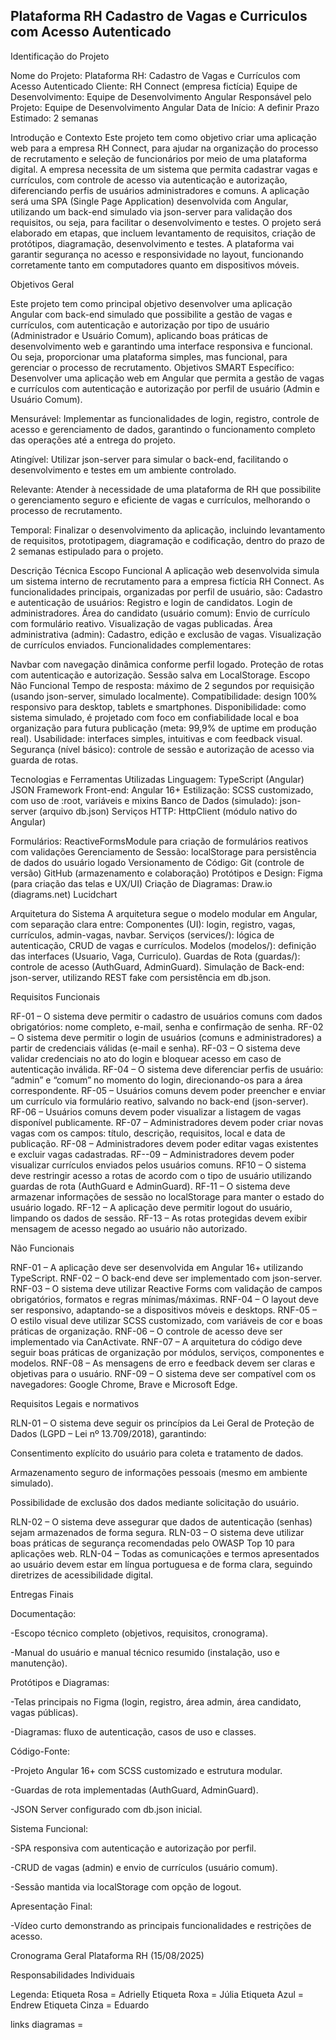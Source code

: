 ## Plataforma RH Cadastro de Vagas e Curriculos com Acesso Autenticado

Identificação do Projeto

Nome do Projeto: Plataforma RH: Cadastro de Vagas e Currículos com Acesso Autenticado
Cliente: RH Connect (empresa fictícia)
Equipe de Desenvolvimento: Equipe de Desenvolvimento Angular
Responsável pelo Projeto: Equipe de Desenvolvimento Angular
Data de Início: A definir
Prazo Estimado: 2 semanas

Introdução e Contexto
Este projeto tem como objetivo criar uma aplicação web para a empresa  RH Connect, para ajudar na organização do processo de recrutamento e seleção de funcionários por meio de uma plataforma digital. A empresa necessita de um sistema que permita cadastrar vagas e currículos,  com controle de acesso via autenticação e autorização, diferenciando perfis de usuários administradores e comuns.
A aplicação será uma SPA (Single Page Application) desenvolvida com Angular, utilizando um back-end simulado via json-server para validação dos requisitos, ou seja, para facilitar o desenvolvimento e testes. O projeto será elaborado em etapas, que incluem levantamento de requisitos, criação de protótipos, diagramação, desenvolvimento e testes.
A plataforma vai garantir segurança no acesso e responsividade no layout, funcionando corretamente tanto em computadores quanto em dispositivos móveis.

Objetivos Geral


Este projeto tem como principal objetivo desenvolver uma aplicação Angular com back-end simulado que possibilite a gestão de vagas e currículos, com autenticação e autorização por tipo de usuário (Administrador e Usuário Comum), aplicando boas práticas de desenvolvimento web e garantindo uma interface responsiva e funcional.
Ou seja, proporcionar uma plataforma simples, mas funcional, para gerenciar o processo de recrutamento.
Objetivos SMART
Específico: Desenvolver uma aplicação web em Angular que permita a gestão de vagas e currículos com autenticação e autorização por perfil de usuário (Admin e Usuário Comum).


Mensurável: Implementar as funcionalidades de login, registro, controle de acesso e gerenciamento de dados, garantindo o funcionamento completo das operações até a entrega do projeto.


Atingível: Utilizar json-server para simular o back-end, facilitando o desenvolvimento e testes em um ambiente controlado.


Relevante: Atender à necessidade de uma plataforma de RH que possibilite o gerenciamento seguro e eficiente de vagas e currículos, melhorando o processo de recrutamento.


Temporal: Finalizar o desenvolvimento da aplicação, incluindo levantamento de requisitos, prototipagem, diagramação e codificação, dentro do prazo de 2 semanas estipulado para o projeto.


Descrição Técnica
Escopo Funcional
A aplicação web desenvolvida simula um sistema interno de recrutamento para a empresa fictícia RH Connect. As funcionalidades principais, organizadas por perfil de usuário, são:
Cadastro e autenticação de usuários:
Registro e login de candidatos.
Login de administradores.
Área do candidato (usuário comum):
Envio de currículo com formulário reativo.
Visualização de vagas publicadas.
Área administrativa (admin):
Cadastro, edição e exclusão de vagas.
Visualização de currículos enviados.
Funcionalidades complementares:


Navbar com navegação dinâmica conforme perfil logado.
Proteção de rotas com autenticação e autorização.
Sessão salva em LocalStorage.
Escopo Não Funcional
Tempo de resposta: máximo de 2 segundos por requisição (usando json-server, simulado localmente).
Compatibilidade: design 100% responsivo para desktop, tablets e smartphones.
Disponibilidade: como sistema simulado, é projetado com foco em confiabilidade local e boa organização para futura publicação (meta: 99,9% de uptime em produção real).
 Usabilidade: interfaces simples, intuitivas e com feedback visual.
 Segurança (nível básico): controle de sessão e autorização de acesso via guarda de rotas.

Tecnologias e Ferramentas Utilizadas
Linguagem:
TypeScript (Angular)
JSON
Framework Front-end:
Angular 16+
Estilização:
SCSS customizado, com uso de :root, variáveis e mixins
Banco de Dados (simulado):
json-server (arquivo db.json)
Serviços HTTP:
HttpClient (módulo nativo do Angular)


Formulários:
ReactiveFormsModule para criação de formulários reativos com validações
Gerenciamento de Sessão:
localStorage para persistência de dados do usuário logado
Versionamento de Código:
Git (controle de versão)
GitHub (armazenamento e colaboração)
Protótipos e Design:
Figma (para criação das telas e UX/UI)
Criação de Diagramas:
Draw.io (diagrams.net)
Lucidchart

Arquitetura do Sistema
A arquitetura segue o modelo modular em Angular, com separação clara entre:
Componentes (UI): login, registro, vagas, currículos, admin-vagas, navbar.
Serviços (services/): lógica de autenticação, CRUD de vagas e currículos.
Modelos (modelos/): definição das interfaces (Usuario, Vaga, Curriculo).
Guardas de Rota (guardas/): controle de acesso (AuthGuard, AdminGuard).
Simulação de Back-end: json-server, utilizando REST fake com persistência em db.json.

Requisitos
Funcionais  

RF-01 – O sistema deve permitir o cadastro de usuários comuns com dados obrigatórios: nome completo, e-mail, senha e confirmação de senha. 
RF-02 – O sistema deve permitir o login de usuários (comuns e administradores) a partir de credenciais válidas (e-mail e senha). 
RF-03 – O sistema deve validar credenciais no ato do login e bloquear acesso em caso de autenticação inválida. 
RF-04 – O sistema deve diferenciar perfis de usuário: “admin” e “comum” no momento do login, direcionando-os para a área correspondente. 
RF-05 – Usuários comuns devem poder preencher e enviar um currículo via formulário reativo, salvando no back-end (json-server). 
RF-06 – Usuários comuns devem poder visualizar a listagem de vagas disponível publicamente. 
 RF-07 – Administradores devem poder criar novas vagas com os campos: título, descrição, requisitos, local e data de publicação. 
 RF-08 – Administradores devem poder editar vagas existentes e excluir vagas cadastradas. 
RF--09 – Administradores devem poder visualizar currículos enviados pelos usuários comuns. 
 RF10 – O sistema deve restringir acesso a rotas de acordo com o tipo de usuário utilizando guardas de rota (AuthGuard e AdminGuard). 
RF-11 – O sistema deve armazenar informações de sessão no localStorage para manter o estado do usuário logado. 
RF-12 – A aplicação deve permitir logout do usuário, limpando os dados de sessão. 
RF-13 – As rotas protegidas devem exibir mensagem de acesso negado ao usuário não autorizado. 

 
Não Funcionais 

RNF-01 – A aplicação deve ser desenvolvida em Angular 16+ utilizando TypeScript. 
RNF-02 – O back-end deve ser implementado com json-server. 
RNF-03 – O sistema deve utilizar Reactive Forms com validação de campos obrigatórios, formatos e regras mínimas/máximas. 
RNF-04 – O layout deve ser responsivo, adaptando-se a dispositivos móveis e desktops. 
RNF-05 – O estilo visual deve utilizar SCSS customizado, com variáveis de cor e boas práticas de organização. 
RNF-06 – O controle de acesso deve ser implementado via CanActivate. 
RNF-07 – A arquitetura do código deve seguir boas práticas de organização por módulos, serviços, componentes e modelos. 
RNF-08 – As mensagens de erro e feedback devem ser claras e objetivas para o usuário. 
RNF-09 – O sistema deve ser compatível com os navegadores: Google Chrome, Brave e Microsoft Edge. 

 

Requisitos Legais e normativos 

RLN-01 – O sistema deve seguir os princípios da Lei Geral de Proteção de Dados (LGPD – Lei nº 13.709/2018), garantindo: 

Consentimento explícito do usuário para coleta e tratamento de dados. 

Armazenamento seguro de informações pessoais (mesmo em ambiente simulado). 

Possibilidade de exclusão dos dados mediante solicitação do usuário. 

RLN-02 – O sistema deve assegurar que dados de autenticação (senhas) sejam armazenados de forma segura. 
RLN-03 – O sistema deve utilizar boas práticas de segurança recomendadas pelo OWASP Top 10 para aplicações web. 
RLN-04 – Todas as comunicações e termos apresentados ao usuário devem estar em língua portuguesa e de forma clara, seguindo diretrizes de acessibilidade digital.

Entregas Finais 

Documentação:

-Escopo técnico completo (objetivos, requisitos, cronograma). 

-Manual do usuário e manual técnico resumido (instalação, uso e manutenção). 

Protótipos e Diagramas:

-Telas principais no Figma (login, registro, área admin, área candidato, vagas públicas). 

-Diagramas: fluxo de autenticação, casos de uso e classes. 

Código-Fonte: 

-Projeto Angular 16+ com SCSS customizado e estrutura modular. 

-Guardas de rota implementadas (AuthGuard, AdminGuard). 

-JSON Server configurado com db.json inicial. 

Sistema Funcional:

-SPA responsiva com autenticação e autorização por perfil. 

-CRUD de vagas (admin) e envio de currículos (usuário comum). 

-Sessão mantida via localStorage com opção de logout. 

Apresentação Final:

-Vídeo curto demonstrando as principais funcionalidades e restrições de acesso.


Cronograma Geral Plataforma RH (15/08/2025)


Responsabilidades Individuais

Legenda: 
Etiqueta Rosa = Adrielly
Etiqueta Roxa  = Júlia
Etiqueta Azul  =  Endrew
Etiqueta Cinza = Eduardo


links diagramas = 
<img src>